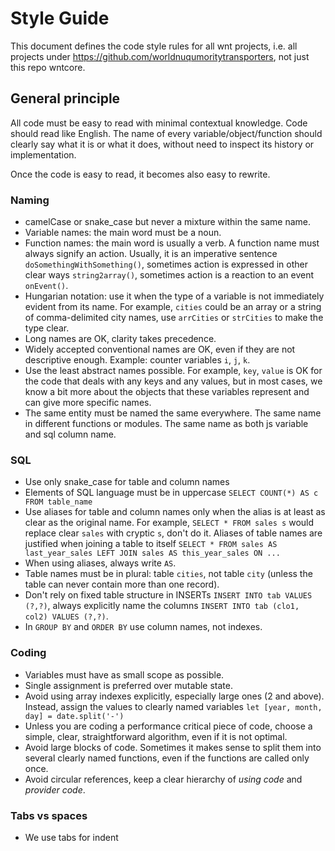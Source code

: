 # Style Guide

This document defines the code style rules for all wnt projects, i.e. all projects under https://github.com/worldnuqumoritytransporters, not just this repo wntcore.

## General principle

All code must be easy to read with minimal contextual knowledge.  Code should read like English.  The name of every variable/object/function should clearly say what it is or what it does, without need to inspect its history or implementation.

Once the code is easy to read, it becomes also easy to rewrite.

### Naming

* camelCase or snake_case but never a mixture within the same name.
* Variable names: the main word must be a noun.
* Function names: the main word is usually a verb.  A function name must always signify an action.  Usually, it is an imperative sentence `doSomethingWithSomething()`, sometimes action is expressed in other clear ways `string2array()`, sometimes action is a reaction to an event `onEvent()`.
* Hungarian notation: use it when the type of a variable is not immediately evident from its name.  For example, `cities` could be an array or a string of comma-delimited city names, use `arrCities` or `strCities` to make the type clear.
* Long names are OK, clarity takes precedence.
* Widely accepted conventional names are OK, even if they are not descriptive enough.  Example: counter variables `i`, `j`, `k`.
* Use the least abstract names possible.  For example, `key`, `value` is OK for the code that deals with any keys and any values, but in most cases, we know a bit more about the objects that these variables represent and can give more specific names.
* The same entity must be named the same everywhere.  The same name in different functions or modules.  The same name as both js variable and sql column name.

### SQL

* Use only snake_case for table and column names
* Elements of SQL language must be in uppercase `SELECT COUNT(*) AS c FROM table_name`
* Use aliases for table and column names only when the alias is at least as clear as the original name.  For example, `SELECT * FROM sales s` would replace clear `sales` with cryptic `s`, don't do it.  Aliases of table names are justified when joining a table to itself `SELECT * FROM sales AS last_year_sales LEFT JOIN sales AS this_year_sales ON ...`
* When using aliases, always write `AS`.
* Table names must be in plural: table `cities`, not table `city` (unless the table can never contain more than one record).
* Don't rely on fixed table structure in INSERTs `INSERT INTO tab VALUES (?,?)`, always explicitly name the columns `INSERT INTO tab (clo1, col2) VALUES (?,?)`.
* In `GROUP BY` and `ORDER BY` use column names, not indexes.

### Coding

* Variables must have as small scope as possible.
* Single assignment is preferred over mutable state.
* Avoid using array indexes explicitly, especially large ones (2 and above).  Instead, assign the values to clearly named variables `let [year, month, day] = date.split('-')`
* Unless you are coding a performance critical piece of code, choose a simple, clear, straightforward algorithm, even if it is not optimal.
* Avoid large blocks of code.  Sometimes it makes sense to split them into several clearly named functions, even if the functions are called only once.
* Avoid circular references, keep a clear hierarchy of _using code_ and _provider code_.

### Tabs vs spaces

* We use tabs for indent
